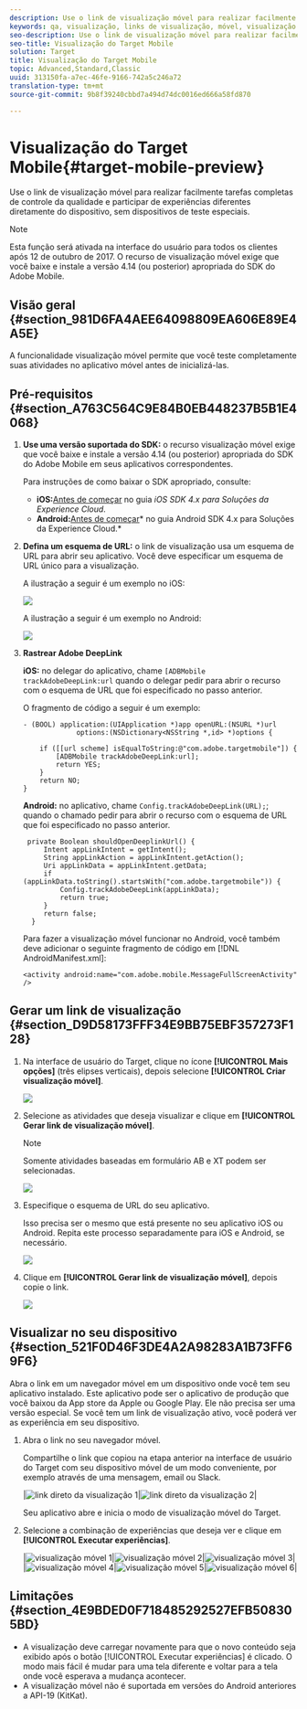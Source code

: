 ```yaml
---
description: Use o link de visualização móvel para realizar facilmente tarefas completas de controle da qualidade e participar de experiências diferentes diretamente do dispositivo, sem dispositivos de teste especiais.
keywords: qa, visualização, links de visualização, móvel, visualização móvel
seo-description: Use o link de visualização móvel para realizar facilmente tarefas completas de controle da qualidade e participar de experiências diferentes diretamente do dispositivo, sem dispositivos de teste especiais.
seo-title: Visualização do Target Mobile
solution: Target
title: Visualização do Target Mobile
topic: Advanced,Standard,Classic
uuid: 313150fa-a7ec-46fe-9166-742a5c246a72
translation-type: tm+mt
source-git-commit: 9b8f39240cbbd7a494d74dc0016ed666a58fd870

---
```



# Visualização do Target Mobile{#target-mobile-preview}

Use o link de visualização móvel para realizar facilmente tarefas completas de controle da qualidade e participar de experiências diferentes diretamente do dispositivo, sem dispositivos de teste especiais.

>[!NOTE]
>
>Esta função será ativada na interface do usuário para todos os clientes após 12 de outubro de 2017. O recurso de visualização móvel exige que você baixe e instale a versão 4.14 (ou posterior) apropriada do SDK do Adobe Mobile.

## Visão geral {#section_981D6FA4AEE64098809EA606E89E4A5E}

A funcionalidade visualização móvel permite que você teste completamente suas atividades no aplicativo móvel antes de inicializá-las.

## Pré-requisitos {#section_A763C564C9E84B0EB448237B5B1E4068}

1. **Use uma versão suportada do SDK:** o recurso visualização móvel exige que você baixe e instale a versão 4.14 (ou posterior) apropriada do SDK do Adobe Mobile em seus aplicativos correspondentes.

   Para instruções de como baixar o SDK apropriado, consulte:

   * **iOS:**[Antes de começar](https://marketing.adobe.com/resources/help/en_US/mobile/ios/requirements.html) no guia *iOS SDK 4.x para Soluções da Experience Cloud*.
   * **Android:**[Antes de começar](https://marketing.adobe.com/resources/help/en_US/mobile/android/requirements.html)* no guia Android SDK 4.x para Soluções da Experience Cloud.*

1. **Defina um esquema de URL:** o link de visualização usa um esquema de URL para abrir seu aplicativo. Você deve especificar um esquema de URL único para a visualização.

   A ilustração a seguir é um exemplo no iOS:

   ![](assets/mobile-preview-url-scheme-ios.png)

   A ilustração a seguir é um exemplo no Android:

   ![](assets/Android_Deeplink.png)

1. **Rastrear Adobe DeepLink**

   **iOS:** no delegar do aplicativo, chame `[ADBMobile trackAdobeDeepLink:url` quando o delegar pedir para abrir o recurso com o esquema de URL que foi especificado no passo anterior.

   O fragmento de código a seguir é um exemplo:

   ```
   - (BOOL) application:(UIApplication *)app openURL:(NSURL *)url 
                options:(NSDictionary<NSString *,id> *)options { 
   
       if ([[url scheme] isEqualToString:@"com.adobe.targetmobile"]) { 
           [ADBMobile trackAdobeDeepLink:url]; 
           return YES; 
       } 
       return NO; 
   } 
   ```

   **Android:** no aplicativo, chame `Config.trackAdobeDeepLink(URL);`; quando o chamado pedir para abrir o recurso com o esquema de URL que foi especificado no passo anterior.

   ```
    private Boolean shouldOpenDeeplinkUrl() { 
        Intent appLinkIntent = getIntent(); 
        String appLinkAction = appLinkIntent.getAction(); 
        Uri appLinkData = appLinkIntent.getData; 
        if (appLinkData.toString().startsWith("com.adobe.targetmobile")) { 
            Config.trackAdobeDeepLink(appLinkData); 
            return true; 
        } 
        return false; 
     }
   ```

   Para fazer a visualização móvel funcionar no Android, você também deve adicionar o seguinte fragmento de código em [!DNL AndroidManifest.xml]:

   ```
   <activity android:name="com.adobe.mobile.MessageFullScreenActivity" />
   ```

## Gerar um link de visualização {#section_D9D58173FFF34E9BB75EBF357273F128}

1. Na interface de usuário do Target, clique no ícone **[!UICONTROL Mais opções]** (três elipses verticais), depois selecione **[!UICONTROL Criar visualização móvel]**.

   ![](assets/mobile-preview-create.png)

1. Selecione as atividades que deseja visualizar e clique em **[!UICONTROL Gerar link de visualização móvel]**.

   >[!NOTE]
   >
   >Somente atividades baseadas em formulário AB e XT podem ser selecionadas.

   ![](assets/mobile-preview-select-activities.png)

1. Especifique o esquema de URL do seu aplicativo.

   Isso precisa ser o mesmo que está presente no seu aplicativo iOS ou Android. Repita este processo separadamente para iOS e Android, se necessário.

   ![](assets/mobile-preview-enter-url-scheme.png)

1. Clique em **[!UICONTROL Gerar link de visualização móvel]**, depois copie o link.

   ![](assets/mobile-preview-generate-and-copy.png)

## Visualizar no seu dispositivo {#section_521F0D46F3DE4A2A98283A1B73FF69F6}

Abra o link em um navegador móvel em um dispositivo onde você tem seu aplicativo instalado. Este aplicativo pode ser o aplicativo de produção que você baixou da App store da Apple ou Google Play. Ele não precisa ser uma versão especial. Se você tem um link de visualização ativo, você poderá ver as experiência em seu dispositivo.

1. Abra o link no seu navegador móvel.

   Compartilhe o link que copiou na etapa anterior na interface de usuário do Target com seu dispositivo móvel de um modo conveniente, por exemplo através de uma mensagem, email ou Slack.

   |![link direto da visualização 1](/help/c-target-mobile-app/assets/mobile-preview-open-deeplink.png)|![link direto da visualização 2](/help/c-target-mobile-app/assets/mobile-preview-open-app.png)|

   Seu aplicativo abre e inicia o modo de visualização móvel do Target.

1. Selecione a combinação de experiências que deseja ver e clique em **[!UICONTROL Executar experiências]**.

   |![visualização móvel 1](/help/c-target-mobile-app/assets/mobile-preview-experience-selection-1.png)|![visualização móvel 2](/help/c-target-mobile-app/assets/mobile-preview-experience-result-1-france.png)|![visualização móvel 3](/help/c-target-mobile-app/assets/mobile-preview-experience-result-1-shipfree.png)|
|![visualização móvel 4](/help/c-target-mobile-app/assets/mobile-preview-experience-selection-2.png)|![visualização móvel 5](/help/c-target-mobile-app/assets/mobile-preview-experience-result-2-aus.png)|![visualização móvel 6](/help/c-target-mobile-app/assets/mobile-preview-experience-result-2-10off.png)|

## Limitações {#section_4E9BDED0F718485292527EFB508305BD}

* A visualização deve carregar novamente para que o novo conteúdo seja exibido após o botão [!UICONTROL Executar experiências] é clicado. O modo mais fácil é mudar para uma tela diferente e voltar para a tela onde você esperava a mudança acontecer.
* A visualização móvel não é suportada em versões do Android anteriores a API-19 (KitKat).